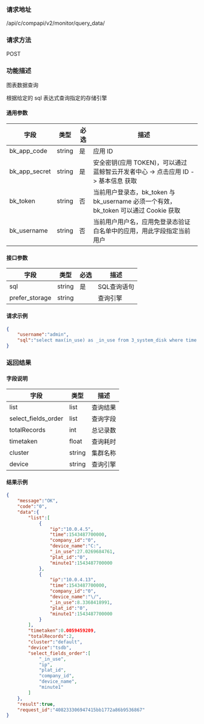 ### 请求地址

/api/c/compapi/v2/monitor/query_data/

### 请求方法

POST

### 功能描述

图表数据查询

根据给定的 sql 表达式查询指定的存储引擎

#### 通用参数

| 字段 | 类型 | 必选 | 描述 |
|-----------|------------|--------|------------|
| bk_app_code  | string    | 是 | 应用 ID     |
| bk_app_secret| string    | 是 | 安全密钥(应用 TOKEN)，可以通过 蓝鲸智云开发者中心 -&gt; 点击应用 ID -&gt; 基本信息 获取 |
| bk_token     | string    | 否 | 当前用户登录态，bk_token 与 bk_username 必须一个有效，bk_token 可以通过 Cookie 获取 |
| bk_username  | string    | 否 | 当前用户用户名，应用免登录态验证白名单中的应用，用此字段指定当前用户 |

#### 接口参数

| 字段           | 类型   | 必选 | 描述        |
| -------------- | ------ | ---- | ----------- |
| sql            | string | 是   | SQL查询语句 |
| prefer_storage | string |    | 查询引擎    |

#### 请求示例

```json
{
    "username":"admin",
    "sql":"select max(in_use) as _in_use from 3_system_disk where time >= \"1m\" group by ip, plat_id, company_id, device_name, minute1 order by time desc limit 1"
}
```

### 返回结果

#### 字段说明

| 字段                | 类型   | 描述     |
| ------------------- | ------ | -------- |
| list                | list   | 查询结果 |
| select_fields_order | list   | 查询字段 |
| totalRecords        | int    | 总记录数 |
| timetaken           | float  | 查询耗时 |
| cluster             | string | 集群名称 |
| device              | string | 查询引擎 |

#### 结果示例

```json
{
    "message":"OK",
    "code":"0",
    "data":{
        "list":[
            {
                "ip":"10.0.4.5",
                "time":1543487700000,
                "company_id":"0",
                "device_name":"C:",
                "_in_use":27.0269684761,
                "plat_id":"0",
                "minute1":1543487700000
            },
            {
                "ip":"10.0.4.13",
                "time":1543487700000,
                "company_id":"0",
                "device_name":"\/",
                "_in_use":8.3368418991,
                "plat_id":"0",
                "minute1":1543487700000
            }
        ],
        "timetaken":0.0059459209,
        "totalRecords":2,
        "cluster":"default",
        "device":"tsdb",
        "select_fields_order":[
            "_in_use",
            "ip",
            "plat_id",
            "company_id",
            "device_name",
            "minute1"
        ]
    },
    "result":true,
    "request_id":"408233306947415bb1772a86b9536867"
}
```
